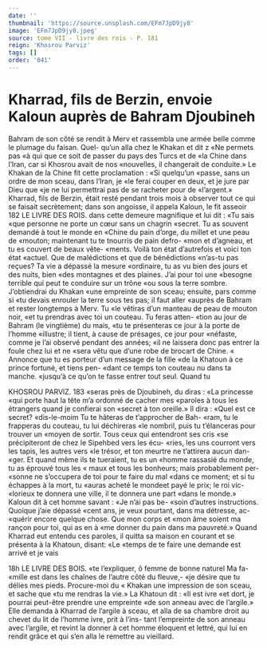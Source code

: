```yaml
---
date: ''
thumbnail: 'https://source.unsplash.com/EFm7JpD9jy8'
image: 'EFm7JpD9jy8.jpeg'
source: tome VII - livre des rois - P. 181
reign: 'Khosrou Parviz'
tags: []
order: '041'
---
```


# Kharrad, fils de Berzin, envoie Kaloun auprès de Bahram Djoubineh

Bahram de son côté se rendit à Merv et rassembla
une armée belle comme le plumage du faisan. Quel-
qu’un alla chez le Khakan et dit z «Ne permets pas
«à qui que ce soit de passer du pays des Turcs et de
«la Chine dans l’lran, car si Khosrou avait de nos
«nouvelles, il changerait de conduite.» Le Khakan
de la Chine fit cette proclamation : «Si quelqu’un
«passe, sans un ordre de mon sceau, dans l’Iran, je
«le ferai couper en deux, et je jure par Dieu que
«je ne lui permettrai pas de se racheter pour de «l’argent.»
Kharrad, fils de Berzin, était resté pendant trois mois à observer tout ce qui se faisait secrètement; dans son angoisse, il appela Kaloun, le fit asseoir
182 LE LIVRE DES ROIS.
dans cette demeure magnifique et lui dit : «Tu sais
«que personne ne porte un cœur sans un chagrin «secret. Tu as souvent demandé à tout le monde en «Chine du pain d’orge, du millet et une peau de «mouton; maintenant tu te tnourris de pain defro- «mon et d’agneau, et tu es couvert de beaux vête- «ments. Voilà ton état d’autrefois et voici ton état
«actuel. Que de malédictions et que de bénédictions «n’as-tu pas reçues? Ta vie a dépassé la mesure «ordinaire, tu as vu bien des jours et des nuits, bien «des montagnes et des plaines. J’ai pour toi une «besogne terrible qui peut te conduire sur un trône «ou sous la terre sombre. J’obtiendrai du Khakan «une empreinte de son sceau; ensuite, pars comme si «tu devais enrouler la terre sous tes pas; il faut aller «auprès de Bahram et rester longtemps à Merv. Tu «le vêtiras d’un manteau de peau de mouton noir,
«et tu prendras avec toi un couteau. Tu feras atten- «tion au jour de Bahram (le vingtième) du mais, «tu te présenteras ce jour à la porte de l’homme «illustre; il tient, à cause de présages, ce jour pour «néfaste, comme je l’ai observé pendant des années;
«il ne laissera donc pas entrer la foule chez lui et ne «sera vêtu que d’une robe de brocart de Chine.
« Annonce que tu es porteur d’un message de la fille «de la Khatoun à ce prince fortuné, et tiens pen-
«dant ce temps ton couteau nu dans ta manche. «jusqu’à ce qu’on te fasse entrer tout seul. Quand tu

KHOSROU PARVlZ. 183 «seras près de Djoubineh, du diras : «La princesse
«qui porte haut la tête m’a ordonné de cacher mes «paroles à tous les étrangers quand je confierai son «secret à ton oreille.» Il dira : «Quel est ce secret? «dis-le-moim Tu te hâteras de t’approcher de Bah- «ram, tu le frapperas du couteau, tu lui déchireras «le nombril, puis tu t’élanceras pour trouver un «moyen de sortir. Tous ceux qui entendront ses cris «se précipiteront de chez le Sipehbed vers les écu- «ries, les uns courront vers les tapis, les autres vers
«le trésor, et ton meurtre ne t’attirera aucun dan-
«ger. Et quand même ils te tueraient, tu es un «homme rassasié du monde, tu as éprouvé tous les
« maux et tous les bonheurs; mais probablement per- «sonne ne s’occupera de toi pour te faire du mal «dans ce moment; et si tu échappes à la mort, tu «auras acheté le mondeet payé le prix; le roi vic- «lorieux te donnera une ville, il te donnera une part «dans le monde.»
Kaloun dit à cet homme savant : «Je n’ai pas be- «soin d’autres instructions. Quoique j’aie dépassé
«cent ans, je veux pourtant, dans ma détresse, ac- «quérir encore quelque chose. Que mon corps et «mon âme soient ma rançon pour toi, qui as en à
«me donner du pain dans ma pauvreté.» Quand Kharrad eut entendu ces paroles, il quitta sa maison en courant et se présenta à la Khatoun, disant: «Le «temps de te faire une demande est arrivé et je vais

18h LE LIVRE DES BOIS.
«te l’expliquer, ô femme de bonne naturel Ma fa- «mille est dans les chaînes de l’autre côté du fleuve,-
«je désire que tu délies mes pieds. Procure-moi du
« Khakan une impression de son sceau, et sache que «tu me rendras la vie.» La Khatoun dit : «Il est ivre «et dort, je pourrai peut-être prendre une empreinte «de son anneau avec de l’argile.» Elle demanda à Kharrad de l’argile à sceau, et alla de sa chambre droit au chevet du lit de l’homme ivre, prit à l’ins-
tant l’empreinte de son anneau avec l’argile, et revint
la donner à cet homme éloquent et lettré, qui lui
en rendit grâce et qui s’en alla le remettre au vieillard.

